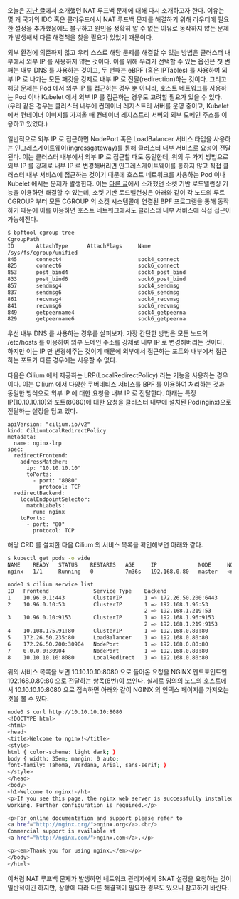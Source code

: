 오늘은 [지난 글](https://velog.io/@haruband/K8S-NAT-%EB%A3%A8%ED%94%84%EB%B0%B1-%EB%AC%B8%EC%A0%9C-%EB%B6%84%EC%84%9D)에서 소개했던 NAT 루프백 문제에 대해 다시 소개하고자 한다. 이유는 몇 개 국가의 IDC 혹은 클라우드에서 NAT 루프백 문제를 해결하기 위해 라우터에 필요한 설정을 추가했음에도 불구하고 원인을 정확히 알 수 없는 이유로 동작하지 않는 문제가 발생해서 다른 해결책을 찾을 필요가 있었기 때문이다.

외부 환경에 의존하지 않고 우리 스스로 해당 문제를 해결할 수 있는 방법은 클러스터 내부에서 외부 IP 를 사용하지 않는 것이다. 이를 위해 우리가 선택할 수 있는 옵션은 첫 번째는 내부 DNS 를 사용하는 것이고, 두 번째는 eBPF (혹은 IPTables) 를 사용하여 외부 IP 로 나가는 모든 패킷을 강제로 내부 IP 로 전달(redirection)하는 것이다. 그리고 해당 문제는 Pod 에서 외부 IP 를 접근하는 경우 뿐 아니라, 호스트 네트워크를 사용하는 Pod 이나 Kubelet 에서 외부 IP 를 접근하는 경우도 고려할 필요가 있을 수 있다. (우리 같은 경우는 클러스터 내부에 컨테이너 레지스트리 서버를 운영 중이고, Kubelet 에서 컨테이너 이미지를 가져올 때 컨테이너 레지스트리 서버의 외부 도메인 주소를 이용하고 있었다.)

일반적으로 외부 IP 로 접근하면 NodePort 혹은 LoadBalancer 서비스 타입을 사용하는 인그레스게이트웨이(ingressgateway)를 통해 클러스터 내부 서비스로 요청이 전달된다. 이는 클러스터 내부에서 외부 IP 로 접근할 때도 동일한데, 위의 두 가지 방법으로 외부 IP 를 강제로 내부 IP 로 변경해버리면 인그레스게이트웨이를 통하지 않고 직접 클러스터 내부 서비스에 접근하는 것이기 때문에 호스트 네트워크를 사용하는 Pod 이나 Kubelet 에서는 문제가 발생한다. 이는 [다른 글](https://velog.io/@haruband/K8SCilium-Socket-Based-LoadBalancing-%EA%B8%B0%EB%B2%95)에서 소개했던 소켓 기반 로드밸런싱 기능을 이용하면 해결할 수 있는데, 소켓 기반 로드밸런싱은 아래와 같이 각 노드의 루트 CGROUP 부터 모든 CGROUP 의 소켓 시스템콜에 연결된 BPF 프로그램을 통해 동작하기 때문에 이를 이용하면 호스트 네트워크에서도 클러스터 내부 서비스에 직접 접근이 가능해진다.

```bash
$ bpftool cgroup tree
CgroupPath
ID       AttachType      AttachFlags     Name
/sys/fs/cgroup/unified
845      connect4                        sock4_connect
825      connect6                        sock6_connect
853      post_bind4                      sock4_post_bind
833      post_bind6                      sock6_post_bind
857      sendmsg4                        sock4_sendmsg
837      sendmsg6                        sock6_sendmsg
861      recvmsg4                        sock4_recvmsg
841      recvmsg6                        sock6_recvmsg
849      getpeername4                    sock4_getpeerna
829      getpeername6                    sock6_getpeerna
```

우선 내부 DNS 를 사용하는 경우를 살펴보자. 가장 간단한 방법은 모든 노드의 /etc/hosts 를 이용하여 외부 도메인 주소를 강제로 내부 IP 로 변경해버리는 것이다. 하지만 이는 IP 만 변경해주는 것이기 때문에 외부에서 접근하는 포트와 내부에서 접근하는 포트가 다른 경우에는 사용할 수 없다.

다음은 Cilium 에서 제공하는 LRP(LocalRedirectPolicy) 라는 기능을 사용하는 경우이다. 이는 Cilium 에서 다양한 쿠버네티스 서비스를 BPF 를 이용하여 처리하는 것과 동일한 방식으로 외부 IP 에 대한 요청을 내부 IP 로 전달한다. 아래는 특정 IP(10.10.10.10)와 포트(8080)에 대한 요청을 클러스터 내부에 설치된 Pod(nginx)으로 전달하는 설정을 담고 있다.

```
apiVersion: "cilium.io/v2"
kind: CiliumLocalRedirectPolicy
metadata:
  name: nginx-lrp
spec:
  redirectFrontend:
    addressMatcher:
      ip: "10.10.10.10"
      toPorts:
        - port: "8080"
          protocol: TCP
  redirectBackend:
    localEndpointSelector:
      matchLabels:
        run: nginx
    toPorts:
      - port: "80"
        protocol: TCP
```

해당 CRD 를 설치한 다음 Cilium 의 서비스 목록을 확인해보면 아래와 같다.

```bash
$ kubectl get pods -o wide
NAME    READY   STATUS    RESTARTS   AGE     IP             NODE     NOMINATED NODE   READINESS GATES
nginx   1/1     Running   0          7m36s   192.168.0.80   master   <none>           <none>

node0 $ cilium service list
ID   Frontend              Service Type    Backend
1    10.96.0.1:443         ClusterIP       1 => 172.26.50.200:6443
2    10.96.0.10:53         ClusterIP       1 => 192.168.1.96:53
                                           2 => 192.168.1.219:53
3    10.96.0.10:9153       ClusterIP       1 => 192.168.1.96:9153
                                           2 => 192.168.1.219:9153
4    10.108.175.91:80      ClusterIP       1 => 192.168.0.80:80
5    172.26.50.235:80      LoadBalancer    1 => 192.168.0.80:80
6    172.26.50.200:30904   NodePort        1 => 192.168.0.80:80
7    0.0.0.0:30904         NodePort        1 => 192.168.0.80:80
8    10.10.10.10:8080      LocalRedirect   1 => 192.168.0.80:80
```

위의 서비스 목록을 보면 10.10.10.10:8080 으로 들어온 요청을 NGINX 엔드포인트인 192.168.0.80:80 으로 전달하는 항목(8번)이 보인다. 실제로 임의의 노드의 호스트에서 10.10.10.10:8080 으로 접속하면 아래와 같이 NGINX 의 인덱스 페이지를 가져오는 것을 볼 수 있다.

```bash
node0 $ curl http://10.10.10.10:8080
<!DOCTYPE html>
<html>
<head>
<title>Welcome to nginx!</title>
<style>
html { color-scheme: light dark; }
body { width: 35em; margin: 0 auto;
font-family: Tahoma, Verdana, Arial, sans-serif; }
</style>
</head>
<body>
<h1>Welcome to nginx!</h1>
<p>If you see this page, the nginx web server is successfully installed and
working. Further configuration is required.</p>

<p>For online documentation and support please refer to
<a href="http://nginx.org/">nginx.org</a>.<br/>
Commercial support is available at
<a href="http://nginx.com/">nginx.com</a>.</p>

<p><em>Thank you for using nginx.</em></p>
</body>
</html>
```

이처럼 NAT 루프백 문제가 발생하면 네트워크 관리자에게 SNAT 설정을 요청하는 것이 일반적이긴 하지만, 상황에 따라 다른 해결책이 필요한 경우도 있으니 참고하기 바란다.
